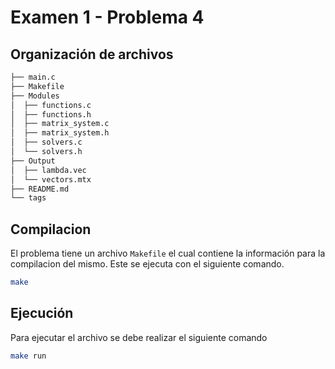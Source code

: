 # Examen 1 - Problema 4

## Organización de archivos

```bash
├── main.c
├── Makefile
├── Modules
│  ├── functions.c
│  ├── functions.h
│  ├── matrix_system.c
│  ├── matrix_system.h
│  ├── solvers.c
│  └── solvers.h
├── Output
│  ├── lambda.vec
│  └── vectors.mtx
├── README.md
└── tags
```

## Compilacion

El problema tiene un archivo `Makefile` el cual contiene la información para la compilacion del mismo. Este se ejecuta con el siguiente comando.

```bash
make
```

## Ejecución

Para ejecutar el archivo se debe realizar el siguiente comando

```bash
make run
```
